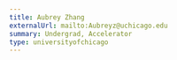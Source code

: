 ```yaml
---
title: Aubrey Zhang
externalUrl: mailto:Aubreyz@uchicago.edu
summary: Undergrad, Accelerator
type: universityofchicago
---
```

